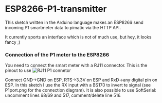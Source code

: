 # ESP8266-P1-transmitter
This sketch written in the Arduino language makes an ESP8266 send incoming P1 smartmeter data to pimatic via the HTTP API.

It currently sports an interface which is not of much use, but hey, it looks fancy ;)


### Connection of the P1 meter to the ESP8266
You need to connect the smart meter with a RJ11 connector. This is the pinout to use
![RJ11 P1 connetor](http://gejanssen.com/howto/Slimme-meter-uitlezen/RJ11-pinout.png)

Connect GND->GND on ESP, RTS->3.3V on ESP and RxD->any digital pin on ESP. In this sketch I use the RX input with a BS170 to invert te signal (see P1port.png for the connection diagram). It is also possible to use SoftSerial: uncomment lines 68/69 and 517, comment/delete line 516. 
